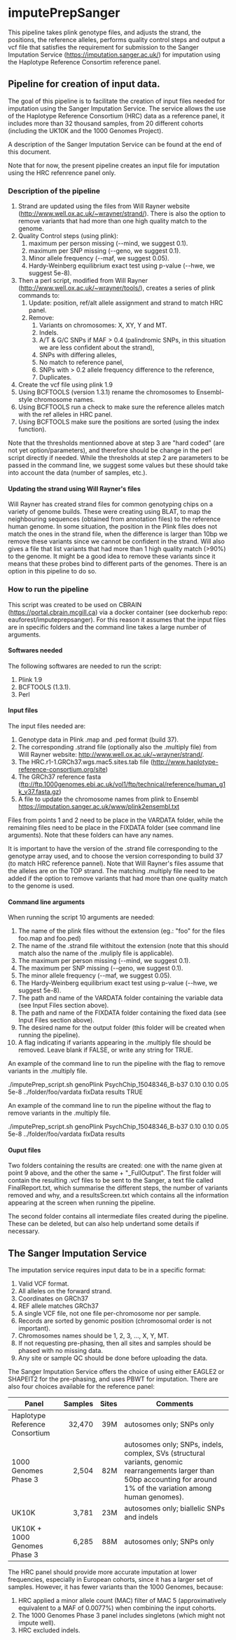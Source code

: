 # imputePrepSanger

This pipeline takes plink genotype files, and adjusts the strand, the positions, the reference alleles, performs quality control steps and output a vcf file that satisfies the requirement for submission to the Sanger Imputation Service (https://imputation.sanger.ac.uk/) for imputation using the Haplotype Reference Consortim reference panel. 


## Pipeline for creation of input data.

The goal of this pipeline is to facilitate the creation of input files needed for imputation using the Sanger Imputation Service. The service allows the use of the Haplotype Reference Consortium (HRC) data as a reference panel, it includes more than 32 thousand samples, from 20 different cohorts (including the UK10K and the 1000 Genomes Project).

A description of the Sanger Imputation Service can be found at the end of this document. 

Note that for now, the present pipeline creates an input file for imputation using the HRC refenrence panel only. 

### Description of the pipeline

1.  Strand are updated using the files from Will Rayner website (http://www.well.ox.ac.uk/~wrayner/strand/). There is also the option to remove variants that had more than one high quality match to the genome. 
2.  Quality Control steps (using plink):
    1.  maximum per person missing (--mind, we suggest 0.1).
    2.  maximum per SNP missing (--geno, we suggest 0.1).
    3.  Minor allele frequency (--maf, we suggest 0.05).
    4.  Hardy-Weinberg equilibrium exact test using p-value (--hwe, we suggest 5e-8).
3.  Then a perl script, modified from Will Rayner (http://www.well.ox.ac.uk/~wrayner/tools/), creates a series of plink commands to:
    1.  Update: position, ref/alt allele assignment and strand to match HRC panel.
    2.  Remove:
        1.  Variants on chromosomes: X, XY, Y and MT.
        2.  Indels.
        3.  A/T & G/C SNPs if MAF > 0.4 (palindromic SNPs, in this situation we are less confident about the strand),
        4.  SNPs with differing alleles,
        5.  No match to reference panel,
        6.  SNPs with > 0.2 allele frequency difference to the reference,
        7.  Duplicates.
4.  Create the vcf file using plink 1.9
5.  Using BCFTOOLS (version 1.3.1) rename the chromosomes to Ensembl-style chromosome names.
6.  Using BCFTOOLS run a check to make sure the reference alleles match with the ref alleles in HRC panel.
7.  Using BCFTOOLS make sure the positions are sorted (using the index function).

Note that the thresholds mentionned above at step 3 are "hard coded" (are not yet option/parameters), and therefore should be change in the perl script directly if needed. While the thresholds at step 2 are parameters to be passed in the command line, we suggest some values but these should take into account the data (number of samples, etc.).  

#### Updating the strand using Will Rayner's files

Will Rayner has created strand files for common genotyping chips on a variety of genome builds. These were creating using BLAT, to map the neighbouring sequences (obtained from annotation files) to the reference human genome. In some situation, the position in the Plink files does not match the ones in the strand file, when the difference is larger than 10bp we remove these variants since we cannot be confident in the strand. Will also gives a file that list variants that had more than 1 high quality match (>90%) to the genome. It might be a good idea to remove these variants since it means that these probes bind to different parts of the genomes. There is an option in this pipeline to do so. 

### How to run the pipeline

This script was created to be used on CBRAIN (https://portal.cbrain.mcgill.ca) via a docker container (see dockerhub repo: eauforest/imputeprepsanger). For this reason it assumes that the input files are in specific folders and the command line takes a large number of arguments. 


#### Softwares needed

The following softwares are needed to run the script:

1. Plink 1.9
2. BCFTOOLS (1.3.1).
3. Perl


#### Input files

The input files needed are:

1. Genotype data in Plink .map and .ped format (build 37). 
2. The corresponding .strand file (optionally also the .multiply file) from Will Rayner website: http://www.well.ox.ac.uk/~wrayner/strand/. 
3. The HRC.r1-1.GRCh37.wgs.mac5.sites.tab file (http://www.haplotype-reference-consortium.org/site)
4. The GRCh37 reference fasta (ftp://ftp.1000genomes.ebi.ac.uk/vol1/ftp/technical/reference/human_g1k_v37.fasta.gz)
5. A file to update the chromosome names from plink to Ensembl https://imputation.sanger.ac.uk/www/plink2ensembl.txt

Files from points 1 and 2 need to be place in the VARDATA folder, while the remaining files need to be place in the FIXDATA folder (see command line arguments). Note that these folders can have any names. 

It is important to have the version of the .strand file corresponding to the genotype array used, and to choose the version corresponding to build 37 (to match HRC reference pannel). Note that Will Rayner's files assume that the alleles are on the TOP strand. The matching .multiply file need to be added if the option to remove variants that had more than one quality match to the genome is used. 


#### Command line arguments

When running the script 10 arguments are needed:

1. The name of the plink files without the extension (eg.: "foo" for the files foo.map and foo.ped)
2. The name of the .strand file withitout the extension (note that this should match also the name of the .muliply file is applicable). 
3. The maximum per person missing (--mind, we suggest 0.1).
4. The maximum per SNP missing (--geno, we suggest 0.1).
5. The minor allele frequency (--maf, we suggest 0.05).
6. The Hardy-Weinberg equilibrium exact test using p-value (--hwe, we suggest 5e-8).
7. The path and name of the VARDATA folder containing the variable data (see Input Files section above).
8. The path and name of the FIXDATA folder containing the fixed data (see Input Files section above).
9. The desired name for the output folder (this folder will be created when running the pipeline).
10. A flag indicating if variants appearing in the .multiply file should be removed. Leave blank if FALSE, or write any string for TRUE. 

An example of the command line to run the pipeline with the flag to remove variants in the .multiply file.

./imputePrep_script.sh genoPlink PsychChip_15048346_B-b37 0.10 0.10 0.05 5e-8 ../folder/foo/vardata fixData results TRUE

An example of the command line to run the pipeline without the flag to remove variants in the .multiply file.

./imputePrep_script.sh genoPlink PsychChip_15048346_B-b37 0.10 0.10 0.05 5e-8 ../folder/foo/vardata fixData results



#### Ouput files

Two folders containing the results are created: one with the name given at point 9 above, and the other the same + "_FullOutput". The first folder will contain the resulting .vcf files to be sent to the Sanger, a text file called FinalReport.txt, which summarise the different steps, the number of variants removed and why, and a resultsScreen.txt which contains all the information appearing at the screen when running the pipeline. 

The second folder contains all intermediate files created during the pipeline. These can be deleted, but can also help undertand some details if necessary. 


## The Sanger Imputation Service

The imputation service requires input data to be in a specific format:

1. Valid VCF format.
2. All alleles on the forward strand.
3. Coordinates on GRCh37
4. REF allele matches GRCh37
5. A single VCF file, not one file per-chromosome nor per sample.
6. Records are sorted by genomic position (chromosomal order is not important).
7. Chromosomes names should be 1, 2, 3, ..., X, Y, MT.
8. If not requesting pre-phasing, then all sites and samples should be phased with no missing data.
9. Any site or sample QC should be done before uploading the data.

The Sanger Imputation Service offers the choice of using either EAGLE2 or SHAPEIT2 for the pre-phasing, and uses PBWT for imputation. There are also four choices available for the reference panel:

| Panel         | Samples          | Sites  | Comments |
| ------------- |-----------------:| ------:| -------- |
| Haplotype Reference Consortium      | 32,470 | 39M | autosomes only; SNPs only  |
| 1000 Genomes Phase 3                | 2,504  | 82M | autosomes only; SNPs, indels, complex, SVs (structural variants, genomic rearrangements larger than 50bp accounting for around 1% of the variation among human genomes).  |
| UK10K                               | 3,781  | 23M | autosomes only; biallelic SNPs and indels |
| UK10K + 1000 Genomes Phase 3        | 6,285  | 88M | autosomes only; SNPs only  |

The HRC panel should provide more accurate imputation at lower frequencies, especially in European cohorts, since it has a larger set of samples. However, it has fewer variants than the 1000 Genomes, because:

1. HRC applied a minor allele count (MAC) filter of MAC 5 (approximatively equivalent to a MAF of 0.0077%) when combining the input cohorts.
2. The 1000 Genomes Phase 3 panel includes singletons (which might not impute well).
3. HRC excluded indels.
